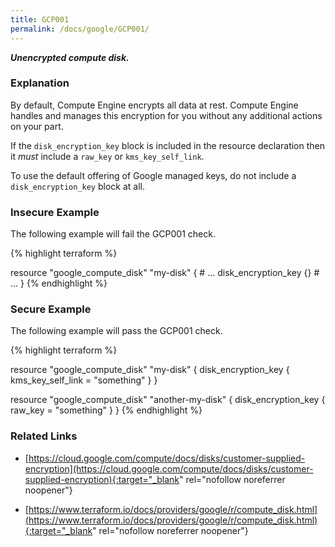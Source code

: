 ```yaml
---
title: GCP001
permalink: /docs/google/GCP001/
---
```


***Unencrypted compute disk.***

### Explanation


By default, Compute Engine encrypts all data at rest. Compute Engine handles and manages this encryption for you without any additional actions on your part.

If the <code>disk_encryption_key</code> block is included in the resource declaration then it *must* include a <code>raw_key</code> or <code>kms_key_self_link</code>.

To use the default offering of Google managed keys, do not include a <code>disk_encryption_key</code> block at all.



### Insecure Example

The following example will fail the GCP001 check.

{% highlight terraform %}

resource "google_compute_disk" "my-disk" {
	# ... 
	disk_encryption_key {}
	# ...
}
{% endhighlight %}



### Secure Example

The following example will pass the GCP001 check.

{% highlight terraform %}

resource "google_compute_disk" "my-disk" {
	disk_encryption_key {
		kms_key_self_link = "something"
	}
}

resource "google_compute_disk" "another-my-disk" {
	disk_encryption_key {
		raw_key = "something"
	}
}
{% endhighlight %}


### Related Links


- [https://cloud.google.com/compute/docs/disks/customer-supplied-encryption](https://cloud.google.com/compute/docs/disks/customer-supplied-encryption){:target="_blank" rel="nofollow noreferrer noopener"}

- [https://www.terraform.io/docs/providers/google/r/compute_disk.html](https://www.terraform.io/docs/providers/google/r/compute_disk.html){:target="_blank" rel="nofollow noreferrer noopener"}

